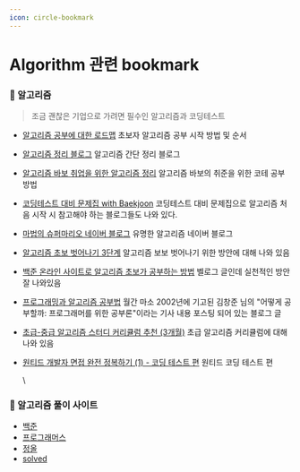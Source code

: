 ```yaml
---
icon: circle-bookmark
---
```


# Algorithm 관련  bookmark

### 📌 알고리즘

> 조금 괜찮은 기업으로 가려면 필수인 알고리즘과 코딩테스트

* [알고리즘 공부에 대한 로드맵](https://blog.yena.io/studynote/2018/11/14/Algorithm-Basic.html) 초보자 알고리즘 공부 시작 방법 및 순서
* [알고리즘 정리 블로그](https://velog.io/@matisse/%EC%95%8C%EA%B3%A0%EB%A6%AC%EC%A6%98-%ED%83%90%EC%83%89-%EC%A0%95%EB%A0%AC-%EA%B0%84%EB%8B%A8-%EC%A0%95%EB%A6%AC) 알고리즘 간단 정리 블로그
* [알고리즘 바보 취업을 위한 알고리즘 정리](https://covenant.tistory.com/220) 알고리즘 바보의 취준을 위한 코테 공부방법
* [코딩테스트 대비 문제집 with Baekjoon](https://github.com/tony9402/baekjoon) 코딩테스트 대비 문제집으로 알고리즘 처음 시작 시 참고해야 하는 블로그들도 나와 있다.
* [마법의 슈퍼마리오 네이버 블로그](https://m.blog.naver.com/PostList.nhn?blogId=kks227\&categoryNo=299\&logCode=0\&categoryName=%EB%8C%80%ED%9A%8C%EC%95%8C%EA%B3%A0%EB%A6%AC%EC%A6%98) 유명한 알고리즘 네이버 블로그
* [알고리즘 초보 벗어나기 3단계](https://claudiajkang.medium.com/%EC%95%8C%EA%B3%A0%EB%A6%AC%EC%A6%98-%EC%B4%88%EB%B3%B4%EC%97%90%EC%84%9C-%EB%B2%97%EC%96%B4%EB%82%98%EA%B8%B0-%EC%9C%84%ED%95%9C-%EC%97%AC%EC%A0%95-1ffb6bdfec6b) 알고리즘 보보 벗어나기 위한 방안에 대해 나와 있음
* [백준 온라인 사이트로 알고리즘 초보가 공부하는 방법](https://velog.io/@dragoocho/%EB%B0%B1%EC%A4%80-%EC%98%A8%EB%9D%BC%EC%9D%B8-%EC%82%AC%EC%9D%B4%ED%8A%B8%EB%A1%9C-%EC%95%8C%EA%B3%A0%EB%A6%AC%EC%A6%98-%EA%B3%B5%EB%B6%80%ED%95%98%EB%8A%94-%EB%B0%A9%EB%B2%95) 벨로그 글인데 실천적인 방안 잘 나와있음
* [프로그래밍과 알고리즘 공부법](https://seamless.tistory.com/96) 월간 마소 2002년에 기고된 김창준 님의 "어떻게 공부할까: 프로그래머를 위한 공부론"이라는 기사 내용 포스팅 되어 있는 블로그 글
* [초급-중급 알고리즘 스터디 커리큘럼 추천 (3개월)](https://dev-dain.tistory.com/155) 초급 알고리즘 커리큘럼에 대해 나와 있음
*   [원티드 개발자 면접 완전 정복하기 (1) - 코딩 테스트 편](https://www.wanted.co.kr/events/22\_11\_s01\_b15) 원티드 코딩 테스트 편

    \


### 📌 알고리즘 풀이 사이트

* [백준](https://www.acmicpc.net/)
* [프로그래머스](https://programmers.co.kr/)
* [정올](https://jungol.co.kr/)
* [solved](https://solved.ac/)
